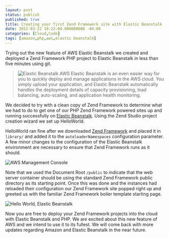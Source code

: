 ```yaml
---
layout: post
status: publish
published: true
title: Creating your first Zend Framework site with Elastic Beanstalk
date: 2012-03-22 19:22:04.000000000 -04:00
categories: [Cloud,Code]
tags: [amazon,php,aws,elastic beanstalk]
---
```


Trying out the new feature of AWS Elastic Beanstalk we created and deployed a Zend Framework PHP project to Elastic Beanstalk in less than five minutes using git.

<!--more-->

> ![Elastic Beanstalk](/uploads/2012/03/beanstalk.png) AWS Elastic Beanstalk is an even easier way for you to quickly deploy and manage applications in the AWS cloud. You simply upload your application, and Elastic Beanstalk automatically handles the deployment details of capacity provisioning, load balancing, auto-scaling, and application health monitoring.

We decided to try with a clean copy of Zend Framework to determine what we had to do to get one of our PHP Zend Framework powered sites up and running successfully on [Elastic Beanstalk](http://aws.amazon.com/elasticbeanstalk/). Using the Zend Studio project creation wizard we set up HelloWorld.

HelloWorld ran fine after we downloaded [Zend Framework](http://framework.zend.com/) and placed it in `library/` and added it to the `autoloaderNamespaces` configuration parameter. A few minor changes to the configuration of the Elastic Beanstalk environment are necessary to ensure that Zend Framework runs as it should.

![AWS Management Console](/uploads/2012/03/AWS-Management-Console.png)

Note that we used the Document Root `/public` to indicate that the web server container should be using the standard Zend Framework public directory as its starting point. Once this was done and the instances had reloaded their configuration our Zend Framework site popped right up and greeted us with the familiar Zend Framework boiler template starting page.

![Hello World, Elastic Beanstalk](/uploads/2012/03/helloworldelasticbeanstalk.png)

Now you are free to deploy your Zend Framework projects into the cloud with Elastic Beanstalk and PHP. We are excited about this new feature of AWS and we intend to use it to its fullest. We will come back with more updates regarding Amazon and Elastic Beanstalk in the near future.
